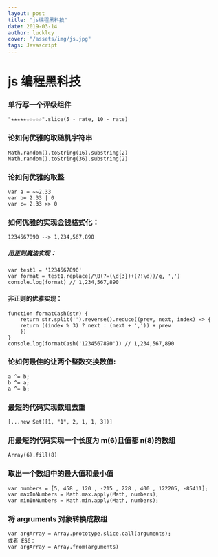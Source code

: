 ```yaml
---
layout: post
title: "js编程黑科技"
date: 2019-03-14
author: lucklcy
cover: "/assets/img/js.jpg"
tags: Javascript
---
```


# js 编程黑科技

### 单行写一个评级组件

<pre><code class="language-js">"★★★★★☆☆☆☆☆".slice(5 - rate, 10 - rate)</code></pre>

### 论如何优雅的取随机字符串

<pre><code class="language-js">Math.random().toString(16).substring(2)
Math.random().toString(36).substring(2)</code></pre>

### 论如何优雅的取整

<pre><code class="language-js">var a = ~~2.33
var b= 2.33 | 0
var c= 2.33 >> 0</code></pre>

### 如何优雅的实现金钱格式化：

<pre><code class="language-js">1234567890 --> 1,234,567,890</code></pre>

##### 用正则魔法实现：

<pre><code class="language-js">var test1 = '1234567890'
var format = test1.replace(/\B(?=(\d{3})+(?!\d))/g, ',')
console.log(format) // 1,234,567,890</code></pre>

#### 非正则的优雅实现：

<pre><code class="language-js">function formatCash(str) {
    return str.split('').reverse().reduce((prev, next, index) => {
    return ((index % 3) ? next : (next + ',')) + prev
    })
}
console.log(formatCash('1234567890')) // 1,234,567,890</code></pre>

### 论如何最佳的让两个整数交换数值:

<pre><code class="language-js">a ^= b;
b ^= a;
a ^= b;</code></pre>

### 最短的代码实现数组去重

<pre><code class="language-js">[...new Set([1, "1", 2, 1, 1, 3])]</code></pre>

### 用最短的代码实现一个长度为 m(6)且值都 n(8)的数组

<pre><code class="language-js">Array(6).fill(8)</code></pre>

### 取出一个数组中的最大值和最小值

<pre><code class="language-js">var numbers = [5, 458 , 120 , -215 , 228 , 400 , 122205, -85411];
var maxInNumbers = Math.max.apply(Math, numbers);
var minInNumbers = Math.min.apply(Math, numbers);</code></pre>

### 将 argruments 对象转换成数组

<pre><code class="language-js">var argArray = Array.prototype.slice.call(arguments);
或者 ES6：
var argArray = Array.from(arguments)</code></pre>
